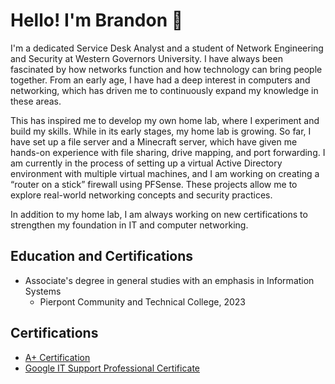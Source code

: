 # Hello! I'm Brandon 👋


I'm a dedicated Service Desk Analyst and a student of Network Engineering and Security at Western Governors University. I have always been fascinated by how networks function and how technology can bring people together. From an early age, I have had a deep interest in computers and networking, which has driven me to continuously expand my knowledge in these areas.  

This has inspired me to develop my own home lab, where I experiment and build my skills. While in its early stages, my home lab is growing. So far, I have set up a file server and a Minecraft server, which have given me hands-on experience with file sharing, drive mapping, and port forwarding. I am currently in the process of setting up a virtual Active Directory environment with multiple virtual machines, and I am working on creating a “router on a stick” firewall using PFSense. These projects allow me to explore real-world networking concepts and security practices. 

In addition to my home lab, I am always working on new certifications to strengthen my foundation in IT and computer networking. 

 

Education and Certifications 
----------------------------
- Associate's degree in general studies with an emphasis in Information Systems 
   - Pierpont Community and Technical College, 2023 

Certifications 
--------------
- [A+ Certification](https://www.credly.com/badges/2b998ce6-1f24-48b4-9483-ce84131d5e70/public_url)
- [Google IT Support Professional Certificate]([https://www.credly.com/badges/eb33ff00-c1e0-4e53-8616-21443e412b04/public_url](https://www.credly.com/badges/a4a39704-7eee-476d-b004-7b7f598e98b0/public_url)) 
